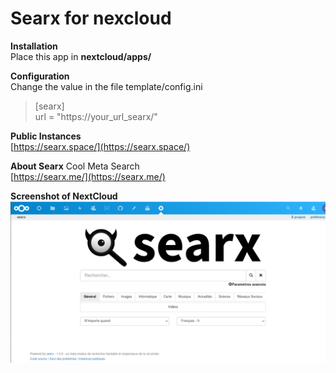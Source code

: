 # Searx for nexcloud

**Installation**  
Place this app in **nextcloud/apps/**  
  
**Configuration**  
Change the value in the file template/config.ini

>[searx]  
>url = "https://your_url_searx/"  
  
**Public Instances**  
[https://searx.space/](https://searx.space/)  
  
  
**About Searx** Cool Meta Search  
[https://searx.me/](https://searx.me/)     
  
  
**Screenshot of NextCloud**  
![Alt text](https://github.com/guylux/searx/blob/master/nextcloud-searx.png?raw=true "Title")
